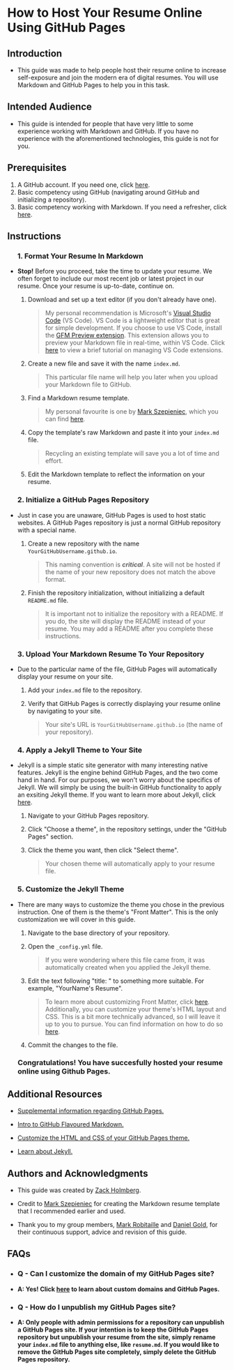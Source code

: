 # How to Host Your Resume Online Using GitHub Pages

## Introduction

* This guide was made to help people host their resume online to increase self-exposure and join the modern era of digital resumes. You will use Markdown and GitHub Pages to help you in this task.

## Intended Audience

* This guide is intended for people that have very little to some experience working with Markdown and GitHub. If you have no experience with the aforementioned technologies, this guide is not for you.

## Prerequisites

1. A GitHub account. If you need one, click [here](https://github.com/join).
2. Basic competency using GitHub (navigating around GitHub and initializing a repository).
3. Basic competency working with Markdown. If you need a refresher, click [here](https://www.markdowntutorial.com/).

## Instructions

### &nbsp;&nbsp;&nbsp;&nbsp;&nbsp;&nbsp;1. Format Your Resume In Markdown

+ __Stop!__ Before you proceed, take the time to update your resume. We often forget to include our most recent job or latest project in our resume. Once your resume is up-to-date, continue on.

    1. Download and set up a text editor (if you don't already have one).

        > My personal recommendation is Microsoft's [Visual Studio Code](https://code.visualstudio.com/) (VS Code). VS Code is a lightweight editor that is great for simple development. If you choose to use VS Code, install the [GFM Preview extension](https://marketplace.visualstudio.com/items?itemName=tomoki1207.vscode-gfm-preview). This extension allows you to preview your Markdown file in real-time, within VS Code. Click [here](https://code.visualstudio.com/docs/introvideos/extend) to view a brief tutorial on managing VS Code extensions.

    2. Create a new file and save it with the name `index.md`.

        > This particular file name will help you later when you upload your Markdown file to GitHub.

    3. Find a Markdown resume template.

        > My personal favourite is one by [Mark Szepieniec](https://github.com/mszep), which you can find [here](https://gist.github.com/mszep/d3235240cc6653d6eeaa#file-resume).

    4. Copy the template's raw Markdown and paste it into your `index.md` file.

        > Recycling an existing template will save you a lot of time and effort.

    5. Edit the Markdown template to reflect the information on your resume.

### &nbsp;&nbsp;&nbsp;&nbsp;&nbsp;&nbsp;2. Initialize a GitHub Pages Repository

* Just in case you are unaware, GitHub Pages is used to host static websites. A GitHub Pages repository is just a normal GitHub repository with a special name.

    1. Create a new repository with the name `YourGitHubUsername.github.io`.

        > This naming convention is *__critical__*. A site will not be hosted if the name of your new repository does not match the above format.

    2. Finish the repository initialization, without initializing a default `README.md` file.

        > It is important not to initialize the repository with a README. If you do, the site will display the README instead of your resume. You may add a README after you complete these instructions.

### &nbsp;&nbsp;&nbsp;&nbsp;&nbsp;&nbsp;3. Upload Your Markdown Resume To Your Repository

* Due to the particular name of the file, GitHub Pages will automatically display your resume on your site.

    1. Add your `index.md` file to the repository.

    2. Verify that GitHub Pages is correctly displaying your resume online by navigating to your site.

        > Your site's URL is `YourGitHubUsername.github.io` (the name of your repository).

### &nbsp;&nbsp;&nbsp;&nbsp;&nbsp;&nbsp;4. Apply a Jekyll Theme to Your Site

* Jekyll is a simple static site generator with many interesting native features. Jekyll is the engine behind GitHub Pages, and the two come hand in hand. For our purposes, we won't worry about the specifics of Jekyll. We will simply be using the built-in GitHub functionality to apply an exsiting Jekyll theme. If you want to learn more about Jekyll, click [here](https://jekyllrb.com/).

    1. Navigate to your GitHub Pages repository.

    2. Click "Choose a theme", in the repository settings, under the "GitHub  Pages" section.

    3. Click the theme you want, then click "Select theme".

        > Your chosen theme will automatically apply to your resume file.

### &nbsp;&nbsp;&nbsp;&nbsp;&nbsp;&nbsp;5. Customize the Jekyll Theme

* There are many ways to customize the theme you chose in the previous instruction. One of them is the theme's "Front Matter". This is the only customization we will cover in this guide.

    1. Navigate to the base directory of your repository.

    2. Open the `_config.yml` file.

        > If you were wondering where this file came from, it was automatically created when you applied the Jekyll theme.

    3. Edit the text following "title: " to something more suitable. For example, "YourName's Resume".

        > To learn more about customizing Front Matter, click [here](https://jekyllrb.com/docs/front-matter/). Additionally, you can customize your theme's HTML layout and CSS. This is a bit more technically advanced, so I will leave it up to you to pursue. You can find information on how to do so [here](https://help.github.com/en/github/working-with-github-pages/adding-a-theme-to-your-github-pages-site-using-jekyll#customizing-your-themes-html-layout).

    4. Commit the changes to the file.

    ### Congratulations! You have succesfully hosted your resume online using Github Pages.

## Additional Resources

* [Supplemental information regarding GitHub Pages.](https://help.github.com/en/categories/working-with-github-pages)

* [Intro to GitHub Flavoured Markdown.](https://github.github.com/gfm/)

* [Customize the HTML and CSS of your GitHub Pages theme.](https://help.github.com/en/github/working-with-github-pages/adding-a-theme-to-your-github-pages-site-using-jekyll#customizing-your-themes-html-layout)

* [Learn about Jekyll.](https://jekyllrb.com/)

## Authors and Acknowledgments

* This guide was created by [Zack Holmberg](https://github.com/ZackHolmberg).

* Credit to [Mark Szepieniec](https://github.com/mszep) for creating the Markdown resume template that I recommended earlier and used.

* Thank you to my group members, [Mark Robitaille](https://github.com/MarkRobitaille) and [Daniel Gold](https://github.com/goldDaniel), for their continuous support, advice and revision of this guide.

## FAQs

* ### Q - Can I customize the domain of my GitHub Pages site?

* __A: Yes! Click [here](https://help.github.com/en/github/working-with-github-pages/about-custom-domains-and-github-pages) to learn about custom domains and GitHub Pages.__

* ### Q - How do I unpublish my GitHub Pages site?

* __A: Only people with admin permissions for a repository can unpublish a GitHub Pages site. If your intention is to keep the GitHub Pages repository but unpublish your resume from the site, simply rename your `index.md` file to anything else, like `resume.md`. If you would like to remove the GitHub Pages site completely, simply delete the GitHub Pages repository.__
